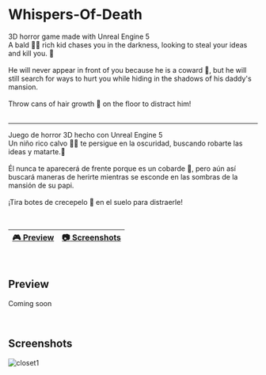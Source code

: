 # Whispers-Of-Death
3D horror game made with Unreal Engine 5
<br>
A bald 👨‍🦲 rich kid chases you in the darkness, looking to steal your ideas and kill you. 🔪
<br>
<br>
He will never appear in front of you because he is a coward 🐔, but he will still search for ways to hurt you while hiding in the shadows of his daddy's mansion.
<br>
<br>
Throw cans of hair growth 🍶 on the floor to distract him!
<br>
<br>

--------------------------------------------------------------
Juego de horror 3D hecho con Unreal Engine 5
<br>
Un niño rico calvo 👨‍🦲 te persigue en la oscuridad, buscando robarte las ideas y matarte.🔪
<br>
<br>
Él nunca te aparecerá de frente porque es un cobarde 🐔, pero aún así buscará maneras de herirte mientras se esconde en las sombras de la mansión de su papi.
<br>
<br>
¡Tira botes de crecepelo 🍶 en el suelo para distraerle!

<br>

| [🎮 Preview](#preview) | [:camera: Screenshots](#screenshots) |
| --------------- | -------- |

<br>

## Preview

Coming soon

<br>

## Screenshots

![closet1](https://github.com/ricardobar96/Whispers-Of-Death/assets/73242474/4433b6d2-0d24-4f92-a4a4-75037d2e5458)
